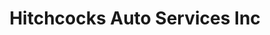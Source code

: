 ---
title: "Hitchcocks Auto Services Inc"
url: /concord/hitchcocks-auto-services-inc/
shop: car repair
---